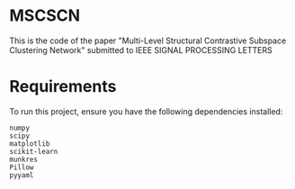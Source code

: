 # MSCSCN
This is the code of the paper "Multi-Level Structural Contrastive Subspace Clustering Network" submitted to IEEE SIGNAL PROCESSING LETTERS
# Requirements
To run this project, ensure you have the following dependencies installed:

```torch
numpy
scipy
matplotlib
scikit-learn
munkres
Pillow
pyyaml
```
